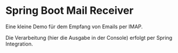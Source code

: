 # Spring Boot Mail Receiver

Eine kleine Demo für dem Empfang von Emails per IMAP.

Die Verarbeitung (hier die Ausgabe in der Console) erfolgt per Spring Integration.
